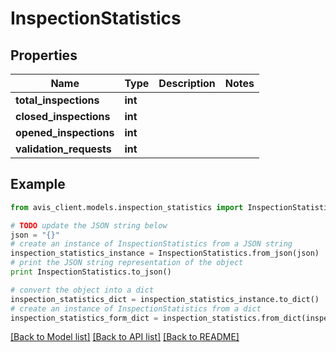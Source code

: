 # InspectionStatistics


## Properties

Name | Type | Description | Notes
------------ | ------------- | ------------- | -------------
**total_inspections** | **int** |  | 
**closed_inspections** | **int** |  | 
**opened_inspections** | **int** |  | 
**validation_requests** | **int** |  | 

## Example

```python
from avis_client.models.inspection_statistics import InspectionStatistics

# TODO update the JSON string below
json = "{}"
# create an instance of InspectionStatistics from a JSON string
inspection_statistics_instance = InspectionStatistics.from_json(json)
# print the JSON string representation of the object
print InspectionStatistics.to_json()

# convert the object into a dict
inspection_statistics_dict = inspection_statistics_instance.to_dict()
# create an instance of InspectionStatistics from a dict
inspection_statistics_form_dict = inspection_statistics.from_dict(inspection_statistics_dict)
```
[[Back to Model list]](../README.md#documentation-for-models) [[Back to API list]](../README.md#documentation-for-api-endpoints) [[Back to README]](../README.md)


